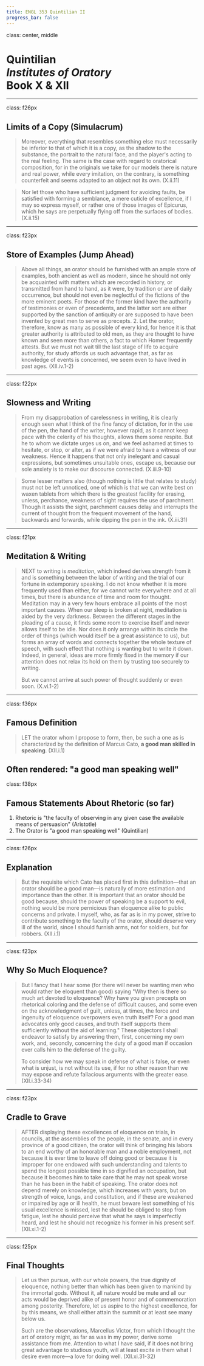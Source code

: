 ```yaml
---
title: ENGL 353 Quintilian II
progress_bar: false
---
```

class: center, middle
# Quintilian <br> *Institutes of Oratory* <br> Book X & XII
---
class: f26px
## Limits of a Copy (Simulacrum)

> Moreover, everything that resembles something else must necessarily be inferior to that of which it is a copy, as the shadow to the substance, the portrait to the natural face, and the player's acting to the real feeling. The same is the case with regard to oratorical composition, for in the originals we take for our models there is nature and real power, while every imitation, on the contrary, is something counterfeit and seems adapted to an object not its own. (X.ii.11)

> Nor let those who have sufficient judgment for avoiding faults, be satisfied with forming a semblance, a mere cuticle of excellence, if I may so express myself, or rather one of those images of Epicurus, which he says are perpetually flying off from the surfaces of bodies. (X.ii.15)
---
class: f23px
## Store of Examples (Jump Ahead)

> Above all things, an orator should be furnished with an ample store of examples, both ancient as well as modern, since he should not only be acquainted with matters which are recorded in history, or transmitted from hand to hand, as it were, by tradition or are of daily occurrence, but should not even be neglectful of the fictions of the more eminent poets. For those of the former kind have the authority of testimonies or even of precedents, and the latter sort are either supported by the sanction of antiquity or are supposed to have been invented by great men to serve as precepts. 2. Let the orator, therefore, know as many as possible of every kind, for hence it is that greater authority is attributed to old men, as they are thought to have known and seen more than others, a fact to which Homer frequently attests. But we must not wait till the last stage of life to acquire authority, for study affords us such advantage that, as far as knowledge of events is concerned, we seem even to have lived in past ages. (XII.iv.1-2)

---
class: f22px
## Slowness and Writing

> From my disapprobation of carelessness in writing, it is clearly enough seen what I think of the fine fancy of dictation, for in the use of the pen, the hand of the writer, however rapid, as it cannot keep pace with the celerity of his thoughts, allows them some respite. But he to whom we dictate urges us on, and we feel ashamed at times to hesitate, or stop, or alter, as if we were afraid to have a witness of our weakness. Hence it happens that not only inelegant and casual expressions, but sometimes unsuitable ones, escape us, because our sole anxiety is to make our discourse connected. (X.iii.9-10)

> Some lesser matters also (though nothing is little that relates to study) must not be left unnoticed, one of which is that we can write best on waxen tablets from which there is the greatest facility for erasing, unless, perchance, weakness of sight requires the use of parchment. Though it assists the sight, parchment causes delay and interrupts the current of thought from the frequent movement of the hand, backwards and forwards, while dipping the pen in the ink. (X.iii.31)
---
class: f21px
## Meditation & Writing

> NEXT to writing is *meditation*, which indeed derives strength from it and is something between the labor of writing and the trial of our fortune in extemporary speaking. I do not know whether it is more frequently used than either, for we cannot write everywhere and at all times, but there is abundance of time and room for thought. Meditation may in a very few hours embrace all points of the most important causes. When our sleep is broken at night, meditation is aided by the very darkness. Between the different stages in the pleading of a cause, it finds some room to exercise itself and never allows itself to be idle. Nor does it only arrange within its circle the order of things (which would itself be a great assistance to us), but forms an array of words and connects together the whole texture of speech, with such effect that nothing is wanting but to write it down. Indeed, in general, ideas are more firmly fixed in the memory if our attention does not relax its hold on them by trusting too securely to writing.
>
> But we cannot arrive at such power of thought suddenly or even soon. (X.vi.1-2)
---
class: f36px
## Famous Definition

> LET the orator whom I propose to form, then, be such a one as is characterized by the definition of Marcus Cato, **a good man skilled in speaking**. (XII.i.1)

Often rendered: "a good man speaking well"
---
class: f38px
## Famous Statements About Rhetoric (so far)

1. Rhetoric is "the faculty of observing in any given case the available means of persuasion" (Aristotle)
1. The Orator is "a good man speaking well" (Quintilian)

---
class: f26px
## Explanation

> But the requisite which Cato has placed first in this definition—that an orator should be a good man—is naturally of more estimation and importance than the other. It is important that an orator should be good because, should the power of speaking be a support to evil, nothing would be more pernicious than eloquence alike to public concerns and private. I myself, who, as far as is in my power, strive to contribute something to the faculty of the orator, should deserve very ill of the world, since I should furnish arms, not for soldiers, but for robbers. (XII.i.1)
---
class: f23px
## Why So Much Eloquence?

> But I fancy that I hear some (for there will never be wanting men who would rather be eloquent than good) saying "Why then is there so much art devoted to eloquence? Why have you given precepts on rhetorical coloring and the defense of difficult causes, and some even on the acknowledgment of guilt, unless, at times, the force and ingenuity of eloquence overpowers even truth itself? For a good man advocates only good causes, and truth itself supports them sufficiently without the aid of learning." These objectors I shall endeavor to satisfy by answering them, first, concerning my own work, and, secondly, concerning the duty of a good man if occasion ever calls him to the defense of the guilty.
>
> To consider how we may speak in defense of what is false, or even what is unjust, is not without its use, if for no other reason than we may expose and refute fallacious arguments with the greater ease. (XII.i.33-34)
---
class: f23px
## Cradle to Grave

> AFTER displaying these excellences of eloquence on trials, in councils, at the assemblies of the people, in the senate, and in every province of a good citizen, the orator will think of bringing his labors to an end worthy of an honorable man and a noble employment, not because it is ever time to leave off doing good or because it is improper for one endowed with such understanding and talents to spend the longest possible time in so dignified an occupation, but because it becomes him to take care that he may not speak worse than he has been in the habit of speaking. The orator does not depend merely on knowledge, which increases with years, but on strength of voice, lungs, and constitution, and if these are weakened or impaired by age or ill health, he must beware lest something of his usual excellence is missed, lest he should be obliged to stop from fatigue, lest he should perceive that what he says is imperfectly heard, and lest he should not recognize his former in his present self. (XII.xi.1-2)
---
class: f25px
## Final Thoughts

> Let us then pursue, with our whole powers, the true dignity of eloquence, nothing better than which has been given to mankind by the immortal gods. Without it, all nature would be mute and all our acts would be deprived alike of present honor and of commemoration among posterity. Therefore, let us aspire to the highest excellence, for by this means, we shall either attain the summit or at least see many below us.
>
> Such are the observations, Marcellus Victor, from which I thought the art of oratory might, as far as was in my power, derive some assistance from me. Attention to what I have said, if it does not bring great advantage to studious youth, will at least excite in them what I desire even more—a love for doing well. (XII.xi.31-32)
